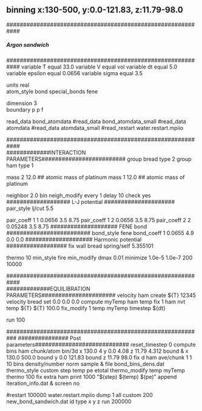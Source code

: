 ## binning x:130-500, y:0.0-121.83, z:11.79-98.0 

############################################################
#####	 	    Argon sandwich	   	   #########
############################################################
variable		T equal 33.0
variable 		V equal vol
variable 		dt equal 5.0
variable 		epsilon equal 0.0656
variable 		sigma equal 3.5

units			real	
atom_style		bond
special_bonds 		fene

dimension 		3	
boundary		p p f	

read_data 		bond_atomdata
#read_data 		bond_atomdata_small
#read_data		atomdata
#read_data         	atomdata_small
#read_restart 		water.restart.mpiio

############################################################	
#############INTERACTION PARAMETERS#########################
group                   bread     type 2
group                   ham       type 1

mass                    2       12.0  ## atomic mass of platinum
mass                    1       12.0  ## atomic mass of platinum

neighbor        	2.0 bin
neigh_modify		every 1 delay 10 check yes
################### L-J potential #####################
pair_style              lj/cut  5.5

pair_coeff              1 1  0.0656 3.5 8.75
pair_coeff              1 2  0.0656 3.5 8.75
pair_coeff              2 2  0.05248 3.5 8.75
#################### FENE bond #########################
bond_style 		fene
bond_coeff 		1 0.0655 4.9 0.0 0.0
#################### Harmonic potential ##################
fix 			wall bread spring/self 5.355101

thermo 			10
min_style 		fire
min_modify 		dmax 0.01
minimize 		1.0e-5 1.0e-7 200 10000

############################################################	
#############EQUILIBRATION PARAMETERS######################
velocity 		ham create ${T} 12345
velocity                bread set 0.0 0.0 0.0
compute 		myTemp ham temp
fix			1 ham nvt temp ${T} ${T} 100.0
fix_modify   		1 temp myTemp
timestep 		${dt}

run 			100

###########################################################
############### Post parameters############################
reset_timestep  	0
compute 		bins ham chunk/atom bin/3d x 130.0 4 y 0.0 4.08 z 11.79 4.312 bound &
			x 130.0 500.0 bound y 0.0 121.83 bound z 11.79 98.0
fix  			d ham ave/chunk 1 1 10 bins density/number norm sample &
			file bond_bins_dens.dat
thermo_style    	custom step temp pe etotal 
thermo_modify	        temp myTemp
thermo			100
fix            		extra ham print 1000 "$(step) $(temp) $(pe)" append iteration_info.dat &
			screen no

#restart     		100000 water.restart.mpiio
dump			1 all custom 200 new_bond_sandwich.dat id type x y z
run			200000


